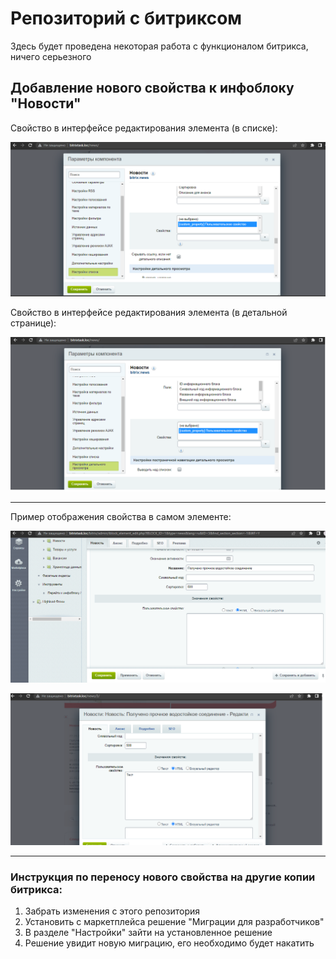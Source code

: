 # Репозиторий с битриксом
Здесь будет проведена некоторая работа с функционалом битрикса, ничего серьезного

## Добавление нового свойства к инфоблоку "Новости"
Свойство в интерфейсе редактирования элемента (в списке):

![Alt text](https://github.com/whatislooooove/another_bitrix_project120922/blob/master/result_screenshots/1.png)


Свойство в интерфейсе редактирования элемента (в детальной странице):

![Alt text](https://github.com/whatislooooove/another_bitrix_project120922/blob/master/result_screenshots/2.png)

---
Пример отображения свойства в самом элементе:

![Alt text](https://github.com/whatislooooove/another_bitrix_project120922/blob/master/result_screenshots/3.png)

![Alt text](https://github.com/whatislooooove/another_bitrix_project120922/blob/master/result_screenshots/4.png)

---
### Инструкция по переносу нового свойства на другие копии битрикса:
1) Забрать изменения с этого репозитория
2) Установить с маркетплейса решение "Миграции для разработчиков"
3) В разделе "Настройки" зайти на установленное решение
4) Решение увидит новую миграцию, его необходимо будет накатить

